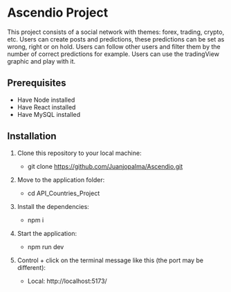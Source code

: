 # Ascendio Project
This project consists of a social network with themes: forex, trading, crypto, etc. 
Users can create posts and predictions, these predictions can be set as wrong, right or on hold. 
Users can follow other users and filter them by the number of correct predictions for example.
Users can use the tradingView graphic and play with it. 

## Prerequisites
- Have Node installed 
- Have React installed
- Have MySQL installed

## Installation
1. Clone this repository to your local machine: 
   - git clone https://github.com/Juanjopalma/Ascendio.git

2. Move to the application folder:
   - cd API_Countries_Project

4. Install the dependencies:
   - npm i

5. Start the application:
   - npm run dev

6. Control + click on the terminal message like this (the port may be different):
   - Local:   http://localhost:5173/
